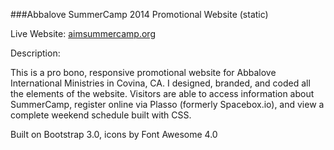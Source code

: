 ###Abbalove SummerCamp 2014 Promotional Website (static)



Live Website: [aimsummercamp.org](aimsummercamp.org)

Description:

This is a pro bono, responsive promotional website for Abbalove International Ministries in Covina, CA. I designed, branded, and coded all the elements of the website. Visitors are able to access information about SummerCamp, register online via Plasso (formerly Spacebox.io), and view a complete weekend schedule built with CSS.

Built on Bootstrap 3.0, icons by Font Awesome 4.0